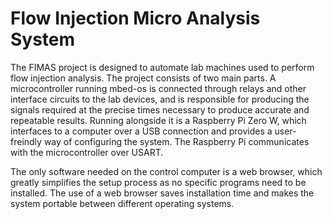 # Flow Injection Micro Analysis System #

The FIMAS project is designed to automate lab machines used to perform flow injection analysis. The project consists of two main parts. A microcontroller running mbed-os is connected through relays and other interface circuits to the lab devices, and is responsible for producing the signals required at the precise times necessary to produce accurate and repeatable results. Running alongside it is a Raspberry Pi Zero W, which interfaces to a computer over a USB connection and provides a user-freindly way of configuring the system. The Raspberry Pi communicates with the microcontroller over USART. 

The only software needed on the control computer is a web browser, which greatly simplifies the setup process as no specific programs need to be installed. The use of a web browser saves installation time and makes the system portable between different operating systems. 